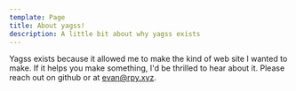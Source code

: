```yaml
---
template: Page
title: About yagss!
description: A little bit about why yagss exists
---
```


Yagss exists because it allowed me to make the kind of web site I wanted to make. If it helps you make something, I'd be thrilled to hear about it. Please reach out on github or at evan@rpy.xyz.

